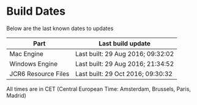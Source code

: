 # Build Dates

Below are the last known dates to updates

Part | Last build update
-----|-----
Mac Engine | Last built: 29 Aug 2016; 09:32:02
Windows Engine | Last built: 29 Aug 2016; 21:34:52
JCR6 Resource Files | Last built: 29 Oct 2016; 09:30:32
All times are in CET (Central European Time: Amsterdam, Brussels, Paris, Madrid)



